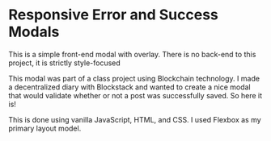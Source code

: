 # Responsive Error and Success Modals

This is a simple front-end modal with overlay. There is no back-end to this project, it is strictly style-focused

This modal was part of a class project using Blockchain technology. I made a decentralized diary with Blockstack and wanted to create a nice modal that would validate whether or not a post was successfully saved. So here it is!

This is done using vanilla JavaScript, HTML, and CSS. I used Flexbox as my primary layout model.  
